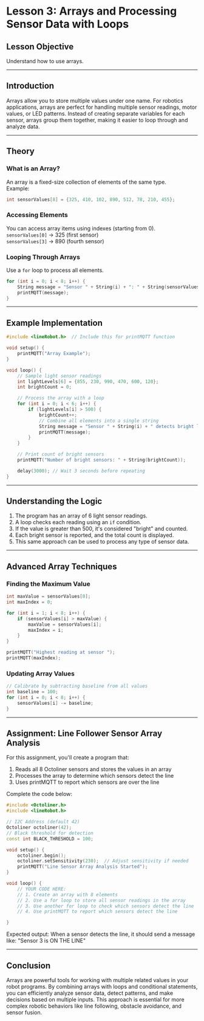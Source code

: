 # **Lesson 3: Arrays and Processing Sensor Data with Loops**

## **Lesson Objective**

Understand how to use arrays.

---

## **Introduction**

Arrays allow you to store multiple values under one name. For robotics applications, arrays are perfect for handling multiple sensor readings, motor values, or LED patterns. Instead of creating separate variables for each sensor, arrays group them together, making it easier to loop through and analyze data.

---

## **Theory**

### **What is an Array?**

An array is a fixed-size collection of elements of the same type.  
Example:

```cpp
int sensorValues[8] = {325, 410, 102, 890, 512, 78, 210, 455};
```

### **Accessing Elements**

You can access array items using indexes (starting from 0).  
`sensorValues[0]` → 325 (first sensor)  
`sensorValues[3]` → 890 (fourth sensor)

### **Looping Through Arrays**

Use a `for` loop to process all elements.

```cpp
for (int i = 0; i < 8; i++) {
    String message = "Sensor " + String(i) + ": " + String(sensorValues[i]);
    printMQTT(message);
}
```

---

## **Example Implementation**

```cpp
#include <lineRobot.h>  // Include this for printMQTT function

void setup() {
    printMQTT("Array Example");
}

void loop() {
    // Sample light sensor readings
    int lightLevels[6] = {855, 230, 990, 470, 600, 120};
    int brightCount = 0;

    // Process the array with a loop
    for (int i = 0; i < 6; i++) {
        if (lightLevels[i] > 500) {
            brightCount++;
            // Combine all elements into a single string
            String message = "Sensor " + String(i) + " detects bright light";
            printMQTT(message);
        }
    }

    // Print count of bright sensors
    printMQTT("Number of bright sensors: " + String(brightCount));

    delay(3000); // Wait 3 seconds before repeating
}
```

---

## **Understanding the Logic**

1. The program has an array of 6 light sensor readings.
2. A loop checks each reading using an `if` condition.
3. If the value is greater than 500, it's considered "bright" and counted.
4. Each bright sensor is reported, and the total count is displayed.
5. This same approach can be used to process any type of sensor data.

---

## **Advanced Array Techniques**

### **Finding the Maximum Value**

```cpp
int maxValue = sensorValues[0];
int maxIndex = 0;

for (int i = 1; i < 8; i++) {
    if (sensorValues[i] > maxValue) {
        maxValue = sensorValues[i];
        maxIndex = i;
    }
}

printMQTT("Highest reading at sensor ");
printMQTT(maxIndex);
```

### **Updating Array Values**

```cpp
// Calibrate by subtracting baseline from all values
int baseline = 100;
for (int i = 0; i < 8; i++) {
    sensorValues[i] -= baseline;
}
```

---

## **Assignment: Line Follower Sensor Array Analysis**

For this assignment, you'll create a program that:

1. Reads all 8 Octoliner sensors and stores the values in an array
2. Processes the array to determine which sensors detect the line
3. Uses printMQTT to report which sensors are over the line

Complete the code below:

```cpp
#include <Octoliner.h>
#include <lineRobot.h>

// I2C Address (default 42)
Octoliner octoliner(42);
// Black threshold for detection
const int BLACK_THRESHOLD = 100;

void setup() {
    octoliner.begin();
    octoliner.setSensitivity(230);  // Adjust sensitivity if needed
    printMQTT("Line Sensor Array Analysis Started");
}

void loop() {
    // YOUR CODE HERE:
    // 1. Create an array with 8 elements
    // 2. Use a for loop to store all sensor readings in the array
    // 3. Use another for loop to check which sensors detect the line
    // 4. Use printMQTT to report which sensors detect the line

}
```

Expected output:
When a sensor detects the line, it should send a message like: "Sensor 3 is ON THE LINE"

---

## **Conclusion**

Arrays are powerful tools for working with multiple related values in your robot programs. By combining arrays with loops and conditional statements, you can efficiently analyze sensor data, detect patterns, and make decisions based on multiple inputs. This approach is essential for more complex robotic behaviors like line following, obstacle avoidance, and sensor fusion.
